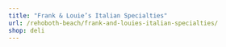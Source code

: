 ```yaml
---
title: "Frank & Louie’s Italian Specialties"
url: /rehoboth-beach/frank-and-louies-italian-specialties/
shop: deli
---
```

